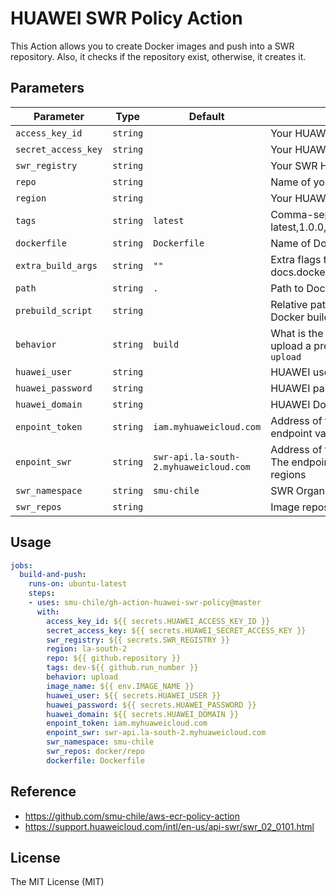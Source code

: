 # HUAWEI SWR Policy Action

This Action allows you to create Docker images and push into a SWR repository. Also, it checks if the repository exist, otherwise, it creates it.

## Parameters

| Parameter           | Type     | Default                                | Description                                                                                                              |
| ------------------- | -------- | -------------------------------------- | ------------------------------------------------------------------------------------------------------------------------ |
| `access_key_id`     | `string` |                                        | Your HUAWEI access key id                                                                                                   |
| `secret_access_key` | `string` |                                        | Your HUAWEI secret access key                                                                                               |
| `swr_registry`      | `string` |                                        | Your SWR HUAWEI                                                                                                          |
| `repo`              | `string` |                                        | Name of your SWR repository                                                                                              |
| `region`            | `string` |                                        | Your HUAWEI region                                                                                                          |
| `tags`              | `string` | `latest`                               | Comma-separated string of SWR image tags (ex latest,1.0.0,)                                                              |
| `dockerfile`        | `string` | `Dockerfile`                           | Name of Dockerfile to use                                                                                                |
| `extra_build_args`  | `string` | `""`                                   | Extra flags to pass to docker build (see docs.docker.com/engine/reference/commandline/build)                             |
| `path`              | `string` | `.`                                    | Path to Dockerfile, defaults to the working directory                                                                    |
| `prebuild_script`   | `string` |                                        | Relative path from top-level to script to run before Docker build                                                        |
| `behavior`          | `string` | `build`                                | What is the expected behavior, build a new image or upload a previously built one. Valid options are `build` or `upload` |
| `huawei_user`       | `string` |                                        | HUAWEI user is necesary for create API token                                                                             |
| `huawei_password`   | `string` |                                        | HUAWEI password  is necesary for create API token                                                                        |
| `huawei_domain`     | `string` |                                        | HUAWEI Domain is necesary for create API token                                                                           |
| `enpoint_token`     | `string` | `iam.myhuaweicloud.com`                | Address of the server bearing the REST service. The endpoint varies between services in different regions                |
| `enpoint_swr`       | `string` | `swr-api.la-south-2.myhuaweicloud.com` | Address of the server SWR bearing the REST service. The endpoint varies between services in different regions            |
| `swr_namespace`     | `string` | `smu-chile`                            | SWR Organization name                                                                                                    |
| `swr_repos`         | `string` |                                        | Image repository name                                                                                                    |

## Usage

```yaml
jobs:
  build-and-push:
    runs-on: ubuntu-latest
    steps:
    - uses: smu-chile/gh-action-huawei-swr-policy@master
      with:
        access_key_id: ${{ secrets.HUAWEI_ACCESS_KEY_ID }}
        secret_access_key: ${{ secrets.HUAWEI_SECRET_ACCESS_KEY }}
        swr_registry: ${{ secrets.SWR_REGISTRY }}
        region: la-south-2
        repo: ${{ github.repository }}
        tags: dev-${{ github.run_number }}
        behavior: upload
        image_name: ${{ env.IMAGE_NAME }}
        huawei_user: ${{ secrets.HUAWEI_USER }}
        huawei_password: ${{ secrets.HUAWEI_PASSWORD }}
        huawei_domain: ${{ secrets.HUAWEI_DOMAIN }}
        enpoint_token: iam.myhuaweicloud.com
        enpoint_swr: swr-api.la-south-2.myhuaweicloud.com
        swr_namespace: smu-chile
        swr_repos: docker/repo
        dockerfile: Dockerfile
```

## Reference

* <https://github.com/smu-chile/aws-ecr-policy-action>
* <https://support.huaweicloud.com/intl/en-us/api-swr/swr_02_0101.html>  

## License

The MIT License (MIT)
